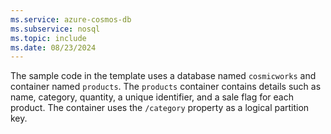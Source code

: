 ```yaml
---
ms.service: azure-cosmos-db
ms.subservice: nosql
ms.topic: include
ms.date: 08/23/2024
---
```


The sample code in the template uses a database named `cosmicworks` and container named `products`. The `products` container contains details such as name, category, quantity, a unique identifier, and a sale flag for each product. The container uses the `/category` property as a logical partition key.
